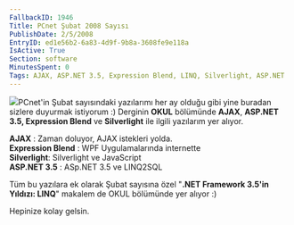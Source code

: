 ```yaml
---
FallbackID: 1946
Title: PCnet Şubat 2008 Sayısı
PublishDate: 2/5/2008
EntryID: ed1e56b2-6a83-4d9f-9b8a-3608fe9e118a
IsActive: True
Section: software
MinutesSpent: 0
Tags: AJAX, ASP.NET 3.5, Expression Blend, LINQ, Silverlight, ASP.NET
---
```

![](http://cdn.daron.yondem.com/assets/1946/pcnet.png)PCnet'in Şubat
sayısındaki yazılarımı her ay olduğu gibi yine buradan sizlere duyurmak
istiyorum :) Derginin **OKUL** bölümünde **AJAX**, **ASP.NET 3.5,
Expression Blend** ve **Silverlight** ile ilgili yazılarım yer alıyor.

**AJAX** : Zaman doluyor, AJAX istekleri yolda.\
 **Expression Blend** : WPF Uygulamalarında internette\
 **Silverlight**: Silverlight ve JavaScript\
 **ASP.NET 3.5** : ASp.NET 3.5 ve LINQ2SQL

Tüm bu yazılara ek olarak Şubat sayısına özel "**.NET Framework 3.5'in
Yıldızı: LINQ**" makalem de OKUL bölümünde yer alıyor :)

Hepinize kolay gelsin.



